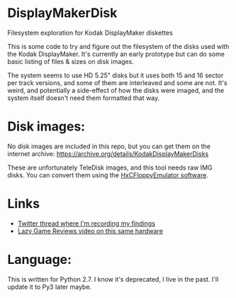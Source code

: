 # DisplayMakerDisk
Filesystem exploration for Kodak DisplayMaker diskettes

This is some code to try and figure out the filesystem of the disks used with the Kodak DisplayMaker. It's currently an early prototype but can do some basic listing of files & sizes on disk images.

The system seems to use HD 5.25" disks but it uses both 15 and 16 sector per track versions, and some of them are interleaved and some are not. 
It's weird, and potentially a side-effect of how the disks were imaged, and the system itself doesn't need them formatted that way.

# Disk images:
No disk images are included in this repo, but you can get them on the internet archive:
https://archive.org/details/KodakDisplayMakerDisks

These are unfortunately TeleDisk images, and this tool needs raw IMG disks. You can convert them using the [HxCFloppyEmulator software](http://hxc2001.free.fr/floppy_drive_emulator/index.html#download).

# Links
* [Twitter thread where I'm recording my findings](https://twitter.com/Foone/status/1299108629660889088)
* [Lazy Game Reviews video on this same hardware](https://www.youtube.com/watch?v=ABOJLR7bRIA)

# Language:
This is written for Python 2.7. I know it's deprecated, I live in the past. I'll update it to Py3 later maybe. 
